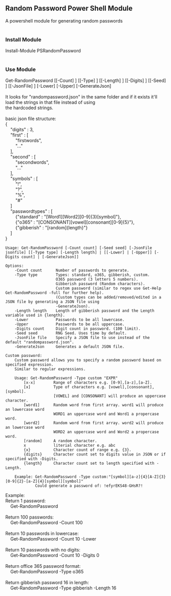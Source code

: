 Random Password Power Shell Module
----------------------------------

A powershell module for generating random passwords<br />
<br />
### Install Module<br />
Install-Module PSRandomPassword<br />
<br />
### Use Module<br />
Get-RandomPassword [[-Count] <int>] [[-Type] <string>] [[-Length] <int>] [[-Digits] <int>] [[-Seed] <int>] [[-JsonFile] <string>] [-Lower] [-Upper] [-GenerateJson]<br />
<br />
It looks for "randompassword.json" in the same folder and if it exists it'll load the strings in that file instead of using<br />
the hardcoded strings.<br />
<br />
basic json file structure:<br />
{<br />
&nbsp;&nbsp;&nbsp;&nbsp;"digits" : 3,<br />
&nbsp;&nbsp;&nbsp;&nbsp;"first" : [<br />
&nbsp;&nbsp;&nbsp;&nbsp;&nbsp;&nbsp;&nbsp;&nbsp;"firstwords",<br />
&nbsp;&nbsp;&nbsp;&nbsp;&nbsp;&nbsp;&nbsp;&nbsp;"..."<br />
&nbsp;&nbsp;&nbsp;&nbsp;],<br />
&nbsp;&nbsp;&nbsp;&nbsp;"second" : [<br />
&nbsp;&nbsp;&nbsp;&nbsp;&nbsp;&nbsp;&nbsp;&nbsp;"secondwords",<br />
&nbsp;&nbsp;&nbsp;&nbsp;&nbsp;&nbsp;&nbsp;&nbsp;"..."<br />
&nbsp;&nbsp;&nbsp;&nbsp;],<br />
&nbsp;&nbsp;&nbsp;&nbsp;"symbols" : [<br />
&nbsp;&nbsp;&nbsp;&nbsp;&nbsp;&nbsp;&nbsp;&nbsp;"!",<br />
&nbsp;&nbsp;&nbsp;&nbsp;&nbsp;&nbsp;&nbsp;&nbsp;"?",<br />
&nbsp;&nbsp;&nbsp;&nbsp;&nbsp;&nbsp;&nbsp;&nbsp;"%",<br />
&nbsp;&nbsp;&nbsp;&nbsp;&nbsp;&nbsp;&nbsp;&nbsp;"#"<br />
&nbsp;&nbsp;&nbsp;&nbsp;]<br />
&nbsp;&nbsp;&nbsp;&nbsp;"passwordtypes" : [<br />
&nbsp;&nbsp;&nbsp;&nbsp;&nbsp;&nbsp;&nbsp;&nbsp;{"standard" : "[Word1][Word2][0-9]{3}[symbol]"},<br />
&nbsp;&nbsp;&nbsp;&nbsp;&nbsp;&nbsp;&nbsp;&nbsp;{"o365" : "[CONSONANT][vowel][consonant][0-9]{5}"},<br />
&nbsp;&nbsp;&nbsp;&nbsp;&nbsp;&nbsp;&nbsp;&nbsp;{"gibberish" : "[random]{length}"}<br />
&nbsp;&nbsp;&nbsp;&nbsp;]<br />
}<br />
````CommandLine
Usage: Get-RandomPassword [-Count count] [-Seed seed] [-JsonFile jsonfile] [[-Type type] [-Length length] | [[-Lower] | [-Upper]] [-Digits count] | [-GenerateJson]]

Options:
    -Count count      Number of passwords to generate.
    -Type type        Types: standard, o365, gibberish, custom.
                      O365 password (3 letters 5 numbers).
                      Gibberish password (Random characters).
                      Custom password (similar to regex use Get-Help Get-RandomPassword -full for further help).
                      (Custom types can be added/removed/edited in a JSON file by generating a JSON file using
                      -GenerateJson).
    -Length length    Length of gibberish password and the Length variable used in {length}.
    -Lower            Passwords to be all lowercase.
    -Upper            Passwords to be all uppercase.
    -Digits count     Digit count in password. (100 limit).
    -Seed seed        RNG Seed. Uses time by default.
    -JsonFile file    Specify a JSON file to use instead of the default "randompassword.json".
    -GenerateJson     Generates a default JSON file.

Custom password:
    Custom password allows you to specify a random password based on specified expression.
    Similar to regular expressions.

    Usage: Get-RandomPassword -Type custom "EXPR"
        [x-x]        Range of characters e.g. [0-9],[a-z],[a-Z].
        [x]          Type of characters e.g. [vowel],[consonant],[symbol].
                     [VOWEL] and [CONSONANT] will produce an uppercase character.
        [word1]      Random word from first array. word1 will produce an lowercase word
                     WORD1 an uppercase word and Word1 a propercase word.
        [word2]      Random word from first array. word2 will produce an lowercase word
                     WORD2 an uppercase word and Word2 a propercase word.
        [random]     A random character.
        x            literial character e.g. abc
        {x}          Character count of range e.g. {3}.
        {digits}     Character count set to digits value in JSON or if specified with -Digits.
        {length}     Character count set to length specified with -Length.

    Example: Get-RandomPassword -Type custom:"[symbol][a-z]{4}[A-Z]{3}[0-9]{2}-[a-Z]{4}[symbol][symbol]"
             Could generate a password of: !efyrEKS48-GHsR?!
````
Example:<br />
Return 1 password:<br />
&nbsp;&nbsp;&nbsp;&nbsp;Get-RandomPassword<br />
<br />
Return 100 passwords:<br />
&nbsp;&nbsp;&nbsp;&nbsp;Get-RandomPassword -Count 100<br />
&nbsp;&nbsp;&nbsp;&nbsp;<br />
Return 10 passwords in lowercase:<br />
&nbsp;&nbsp;&nbsp;&nbsp;Get-RandomPassword -Count 10 -Lower<br />
&nbsp;&nbsp;&nbsp;&nbsp;<br />
Return 10 passwords with no digits:<br />
&nbsp;&nbsp;&nbsp;&nbsp;Get-RandomPassword -Count 10 -Digits 0<br />
&nbsp;&nbsp;&nbsp;&nbsp;<br />
Return office 365 password format:<br />
&nbsp;&nbsp;&nbsp;&nbsp;Get-RandomPassword -Type o365<br />
&nbsp;&nbsp;&nbsp;&nbsp;<br />
Return gibberish password 16 in length:<br />
&nbsp;&nbsp;&nbsp;&nbsp;Get-RandomPassword -Type gibberish -Length 16<br />
